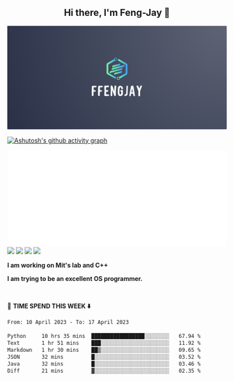 <h2 align="center"> Hi there, I'm Feng-Jay 👋 </h2>  

![](https://github.com/Feng-Jay/DataStruct/blob/master/Image/1.png)  

[![Ashutosh's github activity graph](https://activity-graph.herokuapp.com/graph?username=Feng-Jay&theme=github)](https://github.com/ashutosh00710/github-readme-activity-graph)



<img src='/metrics.plugin.achievements.compact.svg' align='right' />

![](https://visitor-badge.glitch.me/badge?page_id=Feng-Jay.readme)
![](https://img.shields.io/badge/Concentrate-Cpp-blue)
![](https://img.shields.io/badge/Rust-primer-orange)
![](https://img.shields.io/badge/Target-OS-9cf)  

<p align="left"><b>
I am working on Mit's lab and C++

I am trying to be an excellent OS programmer. 
</b></p>
<!-- ![Achievement]() -->

<!-- <img align="right" src="https://github-readme-stats.vercel.app/api?username=Feng-Jay&show_icons=true&icon_color=CE1D2D&text_color=718096&bg_color=ffffff&hide_title=true" /> -->
<!-- ![Calendar]() -->
<!-- <img src='/metrics.plugin.isocalendar.fullyear.svg' align='center' />   -->
<!-- 
<img src='metrics.plugin.stargazers.svg' align='right' width='200' height='200'> -->

&emsp;

<!-- ![Metrics](/github-metrics.svg) -->

📘 **TIME SPEND THIS WEEK ⬇️**
<!--START_SECTION:waka-->

```text
From: 10 April 2023 - To: 17 April 2023

Python     10 hrs 35 mins  █████████████████░░░░░░░░   67.94 %
Text       1 hr 51 mins    ███░░░░░░░░░░░░░░░░░░░░░░   11.92 %
Markdown   1 hr 30 mins    ██▒░░░░░░░░░░░░░░░░░░░░░░   09.65 %
JSON       32 mins         █░░░░░░░░░░░░░░░░░░░░░░░░   03.52 %
Java       32 mins         █░░░░░░░░░░░░░░░░░░░░░░░░   03.46 %
Diff       21 mins         ▓░░░░░░░░░░░░░░░░░░░░░░░░   02.35 %
```

<!--END_SECTION:waka-->
